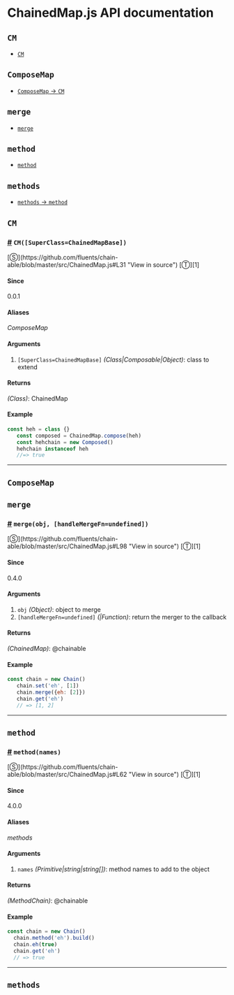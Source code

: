 # ChainedMap.js API documentation

<!-- div class="toc-container" -->

<!-- div -->

## `CM`
* <a href="#CM">`CM`</a>

<!-- /div -->

<!-- div -->

## `ComposeMap`
* <a href="#CM" class="alias">`ComposeMap` -> `CM`</a>

<!-- /div -->

<!-- div -->

## `merge`
* <a href="#merge">`merge`</a>

<!-- /div -->

<!-- div -->

## `method`
* <a href="#method">`method`</a>

<!-- /div -->

<!-- div -->

## `methods`
* <a href="#method" class="alias">`methods` -> `method`</a>

<!-- /div -->

<!-- /div -->

<!-- div class="doc-container" -->

<!-- div -->

## `CM`

<!-- div -->

<h3 id="CM"><a href="#CM">#</a>&nbsp;<code>CM([SuperClass=ChainedMapBase])</code></h3>
[&#x24C8;](https://github.com/fluents/chain-able/blob/master/src/ChainedMap.js#L31 "View in source") [&#x24C9;][1]



#### Since
0.0.1

#### Aliases
*ComposeMap*

#### Arguments
1. `[SuperClass=ChainedMapBase]` *(Class|Composable|Object)*: class to extend

#### Returns
*(Class)*: ChainedMap

#### Example
```js
const heh = class {}
   const composed = ChainedMap.compose(heh)
   const hehchain = new Composed()
   hehchain instanceof heh
   //=> true
```
---

<!-- /div -->

<!-- /div -->

<!-- div -->

## `ComposeMap`

<!-- /div -->

<!-- div -->

## `merge`

<!-- div -->

<h3 id="merge"><a href="#merge">#</a>&nbsp;<code>merge(obj, [handleMergeFn=undefined])</code></h3>
[&#x24C8;](https://github.com/fluents/chain-able/blob/master/src/ChainedMap.js#L98 "View in source") [&#x24C9;][1]



#### Since
0.4.0

#### Arguments
1. `obj` *(Object)*: object to merge
2. `[handleMergeFn=undefined]` *(|Function)*: return the merger to the callback

#### Returns
*(ChainedMap)*: @chainable

#### Example
```js
const chain = new Chain()
   chain.set('eh', [1])
   chain.merge({eh: [2]})
   chain.get('eh')
   // => [1, 2]
```
---

<!-- /div -->

<!-- /div -->

<!-- div -->

## `method`

<!-- div -->

<h3 id="method"><a href="#method">#</a>&nbsp;<code>method(names)</code></h3>
[&#x24C8;](https://github.com/fluents/chain-able/blob/master/src/ChainedMap.js#L62 "View in source") [&#x24C9;][1]



#### Since
4.0.0

#### Aliases
*methods*

#### Arguments
1. `names` *(Primitive|string|string&#91;&#93;)*: method names to add to the object

#### Returns
*(MethodChain)*: @chainable

#### Example
```js
const chain = new Chain()
  chain.method('eh').build()
  chain.eh(true)
  chain.get('eh')
  // => true
```
---

<!-- /div -->

<!-- /div -->

<!-- div -->

## `methods`

<!-- /div -->

<!-- /div -->

 [1]: #cm "Jump back to the TOC."

